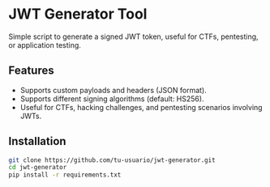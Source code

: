 # JWT Generator Tool

Simple script to generate a signed JWT token, useful for CTFs, pentesting, or application testing.

## Features
- Supports custom payloads and headers (JSON format).
- Supports different signing algorithms (default: HS256).
- Useful for CTFs, hacking challenges, and pentesting scenarios involving JWTs.

## Installation
```bash
git clone https://github.com/tu-usuario/jwt-generator.git
cd jwt-generator
pip install -r requirements.txt
